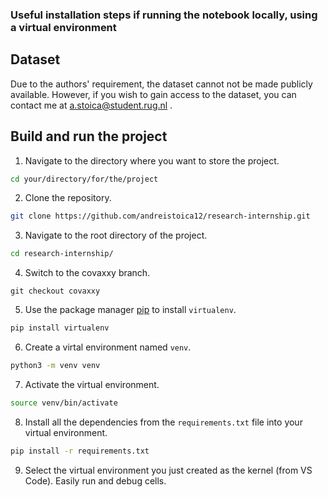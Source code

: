 ### Useful installation steps if running the notebook locally, using a virtual environment

## Dataset
Due to the authors' requirement, the dataset cannot not be made publicly available. However, if you wish to gain access to the dataset, you can contact me at a.stoica@student.rug.nl .


## Build and run the project

1. Navigate to the directory where you want to store the project.
```bash
cd your/directory/for/the/project
```

2. Clone the repository.
```bash
git clone https://github.com/andreistoica12/research-internship.git
```

3. Navigate to the root directory of the project.
```bash
cd research-internship/
```

4. Switch to the covaxxy branch.
```
git checkout covaxxy
```

5. Use the package manager [pip](https://pip.pypa.io/en/stable/) to install `virtualenv`.
```bash
pip install virtualenv
```

6. Create a virtal environment named `venv`.
```bash
python3 -m venv venv
```
7. Activate the virtual environment.
```bash
source venv/bin/activate
```

8. Install all the dependencies from the `requirements.txt` file into your virtual environment.
```bash
pip install -r requirements.txt
```

9. Select the virtual environment you just created as the kernel (from VS Code). Easily run and debug cells.



<!-- TODO: adapt commands for Windows and check if htey are correct for both Linux and Windows -->